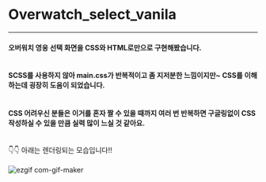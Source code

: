 # Overwatch_select_vanila
___
#### 오버워치 영웅 선택 화면을 CSS와 HTML로만으로 구현해봤습니다. <br><br>
####  SCSS를 사용하지 않아 main.css가 반복적이고 좀 지저분한 느낌이지만~ CSS를 이해하는데 굉장히 도움이 되었습니다.<br><br>
#### CSS 어려우신 분들은 이거를 혼자 짤 수 있을 때까지 여러 번 반복하면 구글링없이 CSS 작성하실 수 있을 만큼 실력 많이 느실 것 같아요.<br><br>
👇👇 아래는 렌더링되는 모습입니다!!<br><br>
![ezgif com-gif-maker](https://user-images.githubusercontent.com/32920566/120895480-051adb80-c658-11eb-87bf-3841ffbdcc24.gif)
